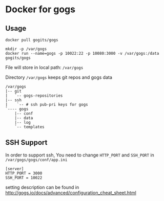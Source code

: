 # Docker for gogs

## Usage
```
docker pull gogits/gogs

mkdir -p /var/gogs
docker run --name=gogs -p 10022:22 -p 10080:3000 -v /var/gogs:/data gogits/gogs
```

File will store in local path: `/var/gogs`

Directory `/var/gogs` keeps git repos and gogs data

    /var/gogs
    |-- git
    |   `-- gogs-repositories
    |-- ssh
    |    `-- # ssh pub-pri keys for gogs
    `---- gogs
        |-- conf
        |-- data
        |-- log
        `-- templates

## SSH Support

In order to support ssh, You need to change `HTTP_PORT` and `SSH_PORT` in `/var/gogs/gogs/conf/app.ini`

```
[server]
HTTP_PORT = 3000
SSH_PORT = 10022
```

setting description can be found in <http://gogs.io/docs/advanced/configuration_cheat_sheet.html>

